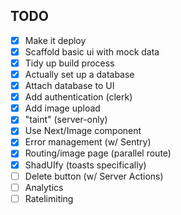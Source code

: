 
## TODO

- [X] Make it deploy
- [X] Scaffold basic ui with mock data
- [X] Tidy up build process
- [X] Actually set up a database
- [X] Attach database to UI
- [X] Add authentication (clerk)
- [X] Add image upload
- [X] "taint" (server-only)
- [X] Use Next/Image component
- [X] Error management (w/ Sentry)
- [X] Routing/image page (parallel route)
- [X] ShadUIfy (toasts specifically)
- [ ] Delete button (w/ Server Actions)
- [ ] Analytics 
- [ ] Ratelimiting 
